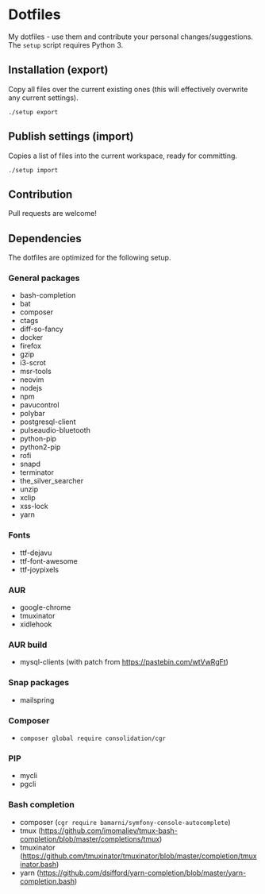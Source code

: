# Dotfiles

My dotfiles - use them and contribute your personal changes/suggestions.
The `setup` script requires Python 3.


## Installation (export)

Copy all files over the current existing ones (this will effectively overwrite
any current settings).

```
./setup export
```


## Publish settings (import)

Copies a list of files into the current workspace, ready for committing.

```
./setup import
```


## Contribution

Pull requests are welcome!


## Dependencies

The dotfiles are optimized for the following setup.


### General packages

- bash-completion
- bat
- composer
- ctags
- diff-so-fancy
- docker
- firefox
- gzip
- i3-scrot
- msr-tools
- neovim
- nodejs
- npm
- pavucontrol
- polybar
- postgresql-client
- pulseaudio-bluetooth
- python-pip
- python2-pip
- rofi
- snapd
- terminator
- the_silver_searcher
- unzip
- xclip
- xss-lock
- yarn


### Fonts

- ttf-dejavu
- ttf-font-awesome
- ttf-joypixels


### AUR

- google-chrome
- tmuxinator
- xidlehook


### AUR build

- mysql-clients (with patch from https://pastebin.com/wtVwRgFt)


### Snap packages

- mailspring


### Composer

- `composer global require consolidation/cgr`


### PIP

- mycli
- pgcli


### Bash completion

- composer (`cgr require bamarni/symfony-console-autocomplete`)
- tmux (https://github.com/imomaliev/tmux-bash-completion/blob/master/completions/tmux)
- tmuxinator (https://github.com/tmuxinator/tmuxinator/blob/master/completion/tmuxinator.bash)
- yarn (https://github.com/dsifford/yarn-completion/blob/master/yarn-completion.bash)

